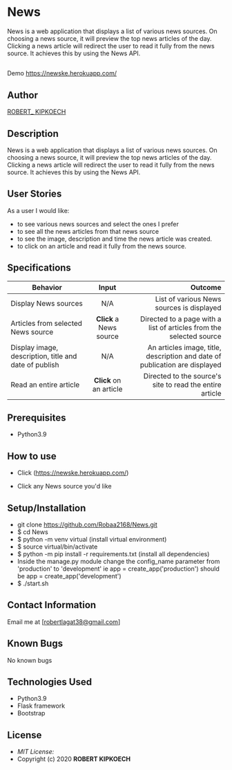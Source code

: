 # News 

News is a web application that displays a list of various news sources. On choosing a news source, it will preview the top news articles of the day. Clicking a news article will redirect the user to read it fully from the news source. It achieves this by using the News API.
##
Demo https://newske.herokuapp.com/

## Author

[ROBERT_ KIPKOECH](https://github.com/Robaa2168/News.git)

## Description
News is a web application that displays a list of various news sources. On choosing a news source, it will preview the top news articles of the day. Clicking a news article will redirect the user to read it fully from the news source. It achieves this by using the News API.

## User Stories
As a user I would like:
* to see various news sources and select the ones I prefer
* to see all the news articles from that news source
* to see the image, description and time the news article was created.
* to click on an article and read it fully from the news source.

## Specifications
| Behavior        | Input           | Outcome  |
| ------------- |:-------------:| -----:|
| Display News sources | N/A | List of various News sources is displayed |
| Articles from selected News source | **Click** a News source | Directed to a page with a list of articles from the selected source |
| Display image, description, title and date of publish | N/A | An articles image, title, description and date of publication are displayed |
| Read an entire article | **Click** on an article | Directed to the source's site to read the entire article |

## Prerequisites
* Python3.9

## How to use 
* Click (https://newske.herokuapp.com/) <br/>
  
* Click any News source you'd like


## Setup/Installation 
* git clone https://github.com/Robaa2168/News.git
* $ cd News
* $ python -m venv virtual (install virtual environment)
* $ source virtual/bin/activate
* $ python -m pip install -r requirements.txt (install all dependencies)
* Inside the manage.py module change the config_name parameter from 'production' to 'development' ie app = create_app('production') should be app = create_app('development')
* $ ./start.sh

## Contact Information 
Email  me at [robertlagat38@gmail.com]

## Known Bugs

No known bugs

## Technologies Used
- Python3.9
- Flask framework
- Bootstrap

## License
* *MIT License:*
* Copyright (c) 2020 **ROBERT KIPKOECH**
